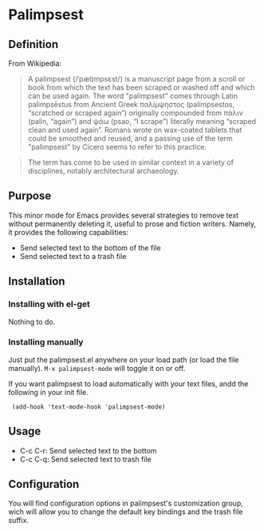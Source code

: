 Palimpsest
==========

## Definition

From Wikipedia: 

>A palimpsest (/ˈpælɪmpsɛst/) is a manuscript page from a scroll or book from which the text has been scraped or washed off and which can be used again. The word "palimpsest" comes through Latin palimpsēstus from Ancient Greek παλίμψηστος (palímpsestos, “scratched or scraped again”) originally compounded from πάλιν (palin, “again”) and ψάω (psao, “I scrape”) literally meaning “scraped clean and used again”. Romans wrote on wax-coated tablets that could be smoothed and reused, and a passing use of the term "palimpsest" by Cicero seems to refer to this practice.

>The term has come to be used in similar context in a variety of disciplines, notably architectural archaeology.

## Purpose

 This minor mode for Emacs provides several strategies to remove text without permanently deleting it, useful to prose and fiction writers.
 Namely, it provides the following capabilities:

 - Send selected text to the bottom of the file 
 - Send selected text to a trash file 

## Installation

### Installing with el-get

Nothing to do. 

### Installing manually

Just put the palimpsest.el anywhere on your load path (or load the file manually). `M-x palimpsest-mode` will toggle it on or off.

If you want palimpsest to load automatically with your text files, andd the following in your init file. 

	 (add-hook 'text-mode-hook 'palimpsest-mode)
	
## Usage

- C-c C-r: Send selected text to the bottom 
- C-c C-q: Send selected text to trash file

## Configuration

You will find configuration options in palimpsest's customization group, wich will allow you to change the default key bindings and the trash file suffix. 
